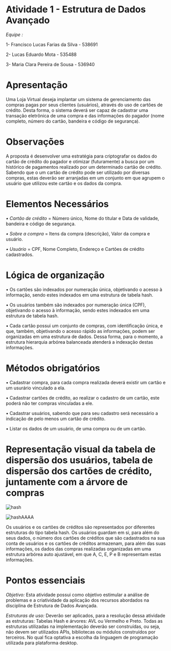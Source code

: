# Atividade 1 - Estrutura de Dados Avançado
*Equipe :*

1- Francisco Lucas Farias da Silva - 538691

2- Lucas Eduardo Mota - 535488

3- Maria Clara Pereira de Sousa - 536940


# Apresentação
Uma Loja Virtual deseja implantar um sistema de gerenciamento das compras pagas por seus
clientes (usuários), através do uso de cartões de crédito. Desta forma, o sistema deverá ser
capaz de cadastrar uma transação eletrônica de uma compra e das informações do pagador
(nome completo, número do cartão, bandeira e código de segurança). 

# Observações
A proposta é desenvolver uma estratégia para criptografar os dados do cartão de crédito do
pagador e otimizar (futuramente) a busca por um histórico de pagamentos realizado por um
determinado cartão de crédito. Sabendo que o um cartão de crédito pode ser utilizado por
diversas compras, estas deverão ser arranjadas em um conjunto em que agrupem o usuário
que utilizou este cartão e os dados da compra.

# Elementos Necessários
*• Cartão de crédito* = Número único, Nome do titular e Data de validade, bandeira e código de segurança.

*• Sobre a compra* = Itens da compra (descrição), Valor da compra e usuário.

*• Usuário* = CPF, Nome Completo, Endereço e Cartões de crédito cadastrados.

# Lógica de organização
• Os cartões são indexados por numeração única, objetivando o acesso à informação,
sendo estes indexados em uma estrutura de tabela hash.

• Os usuários também são indexados por numeração única (CPF), objetivando o acesso à
informação, sendo estes indexados em uma estrutura de tabela hash.

• Cada cartão possui um conjunto de compras, com identificação única, e que, também,
objetivando o acesso rápido as informações, podem ser organizadas em uma estrutura
de dados. Dessa forma, para o momento, a estrutura hierarquia arbórea balanceada
atenderá a indexação destas informações.

# Métodos obrigatórios
• Cadastrar compra, para cada compra realizada deverá existir um cartão e um usurário
vinculado a ela.

• Cadastrar cartões de crédito, ao realizar o cadastro de um cartão, este poderá não ter
compras vinculadas a ele.

• Cadastrar usuários, sabendo que para seu cadastro será necessário a indicação de pelo
menos um cartão de crédito.

• Listar os dados de um usuário, de uma compra ou de um cartão.

# Representação visual da tabela de dispersão dos usuários, tabela de dispersão dos cartões de crédito, juntamente com a árvore de compras
![hash](https://github.com/lucasmt01/Atividade-I-Estrutura-de-Dados-Avancado/assets/105560566/bf3e0d2a-b25c-46cc-82d7-83df7ea87835)

![hashAAAA](https://github.com/lucasmt01/Atividade-I-Estrutura-de-Dados-Avancado/assets/105560566/f39d7a69-20c8-4d6d-831b-bb1107ae7da5)

Os usuários e os cartões de créditos são representados por diferentes estruturas do tipo tabela
hash. Os usuários guardam em si, para além do seus dados, o número dos cartões de créditos
que são cadastrados na sua conta de usuários e os cartões de créditos armazenam, para além
das suas informações, os dados das compras realizadas organizadas em uma estrutura arbórea
auto ajustável, em que A, C, E, P e B representam estas informações.

# Pontos essenciais
*Objetivo:* Esta atividade possui como objetivo estimular a análise de problemas e a criatividade
da aplicação dos recursos abordados na disciplina de Estrutura de Dados Avançada.

*Estruturas de uso:* Deverão ser aplicados, para a resolução dessa atividade as estruturas: Tabelas
Hash e árvores: AVL ou Vermelho e Preto. Todas as estruturas utilizadas na implementação
deverão ser construídas, ou seja, não devem ser utilizados APIs, bibliotecas ou módulos
construídos por terceiros. No qual fica optativa a escolha da linguagem de programação utilizada para plataforma desktop.
